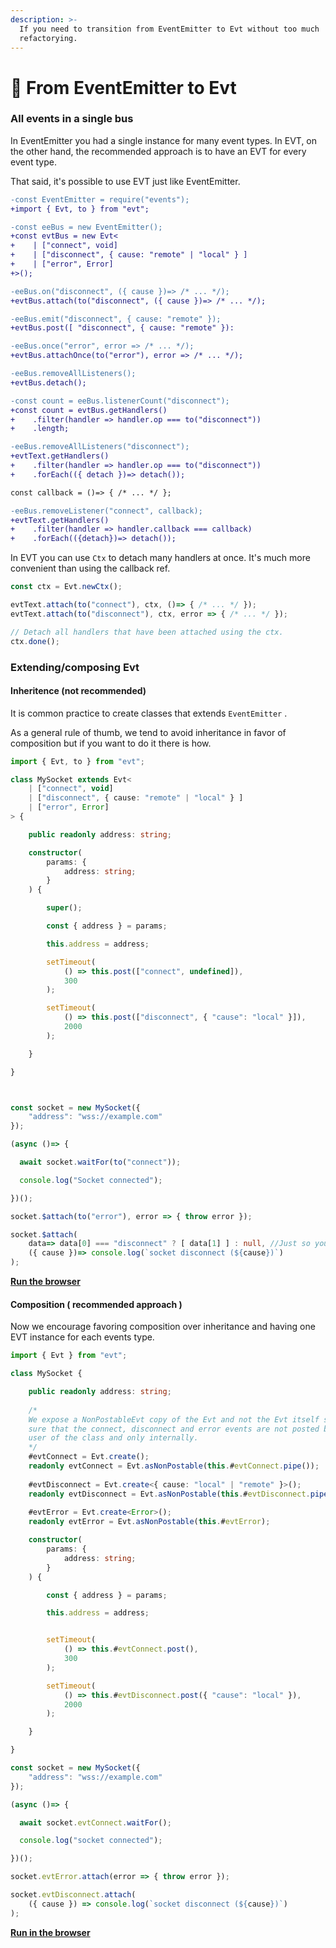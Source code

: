 ```yaml
---
description: >-
  If you need to transition from EventEmitter to Evt without too much
  refactorying.
---
```


# 🔩 From EventEmitter to Evt

### All events in a single bus

In EventEmitter you had a single instance for many event types. In EVT, on the other hand, the recommended approach is to have an EVT for every event type.

That said, it's possible to use EVT just like EventEmitter.

```diff
-const EventEmitter = require("events");
+import { Evt, to } from "evt";

-const eeBus = new EventEmitter();
+const evtBus = new Evt<
+    | ["connect", void]
+    | ["disconnect", { cause: "remote" | "local" } ]
+    | ["error", Error]
+>();

-eeBus.on("disconnect", ({ cause })=> /* ... */);
+evtBus.attach(to("disconnect", ({ cause })=> /* ... */);

-eeBus.emit("disconnect", { cause: "remote" });
+evtBus.post([ "disconnect", { cause: "remote" }):

-eeBus.once("error", error => /* ... */);
+evtBus.attachOnce(to("error"), error => /* ... */);

-eeBus.removeAllListeners();
+evtBus.detach();

-const count = eeBus.listenerCount("disconnect");
+const count = evtBus.getHandlers()
+    .filter(handler => handler.op === to("disconnect"))
+    .length;

-eeBus.removeAllListeners("disconnect");
+evtText.getHandlers()
+    .filter(handler => handler.op === to("disconnect"))
+    .forEach(({ detach })=> detach());

const callback = ()=> { /* ... */ };

-eeBus.removeListener("connect", callback);
+evtText.getHandlers()
+    .filter(handler => handler.callback === callback)
+    .forEach(({detach})=> detach());

```

In EVT you can use `Ctx` to detach many handlers at once. It's much more convenient than using the callback ref.

```typescript
const ctx = Evt.newCtx();  

evtText.attach(to("connect"), ctx, ()=> { /* ... */ });
evtText.attach(to("disconnect"), ctx, error => { /* ... */ });

// Detach all handlers that have been attached using the ctx.
ctx.done();
```

### Extending/composing Evt

#### Inheritence (not recommended)

It is common practice to create classes that extends `EventEmitter` .&#x20;

As a general rule of thumb, we tend to avoid inheritance in favor of composition but if you want to do it there is how.

```typescript
import { Evt, to } from "evt";

class MySocket extends Evt<
    | ["connect", void]
    | ["disconnect", { cause: "remote" | "local" } ]
    | ["error", Error]
> {

    public readonly address: string;

    constructor(
        params: { 
            address: string; 
        }
    ) {

        super();

        const { address } = params;

        this.address = address;

        setTimeout(
            () => this.post(["connect", undefined]),
            300
        );

        setTimeout(
            () => this.post(["disconnect", { "cause": "local" }]),
            2000
        );

    }

}



const socket = new MySocket({ 
    "address": "wss://example.com"
});

(async ()=> {

  await socket.waitFor(to("connect"));

  console.log("Socket connected");

})();

socket.$attach(to("error"), error => { throw error });

socket.$attach(
    data=> data[0] === "disconnect" ? [ data[1] ] : null, //Just so you know this is what the to() operator do
    ({ cause })=> console.log(`socket disconnect (${cause})`)
);
```

[**Run the browser**](https://stackblitz.com/edit/evt-inheritence-pdzywu?file=index.ts)

#### Composition ( recommended approach )

Now we encourage favoring composition over inheritance and having one EVT instance for each events type. &#x20;

```typescript
import { Evt } from "evt";

class MySocket {

    public readonly address: string;
    
    /*
    We expose a NonPostableEvt copy of the Evt and not the Evt itself so we make 
    sure that the connect, disconnect and error events are not posted by the 
    user of the class and only internally.
    */
    #evtConnect = Evt.create();
    readonly evtConnect = Evt.asNonPostable(this.#evtConnect.pipe());
    
    #evtDisconnect = Evt.create<{ cause: "local" | "remote" }>();
    readonly evtDisconnect = Evt.asNonPostable(this.#evtDisconnect.pipe());
    
    #evtError = Evt.create<Error>();
    readonly evtError = Evt.asNonPostable(this.#evtError);

    constructor(
        params: { 
            address: string; 
        }
    ) {

        const { address } = params;

        this.address = address;


        setTimeout(
            () => this.#evtConnect.post(),
            300
        );

        setTimeout(
            () => this.#evtDisconnect.post({ "cause": "local" }),
            2000
        );

    }

}

const socket = new MySocket({ 
    "address": "wss://example.com"
});

(async ()=> {

  await socket.evtConnect.waitFor();

  console.log("socket connected");

})();

socket.evtError.attach(error => { throw error });

socket.evtDisconnect.attach(
    ({ cause }) => console.log(`socket disconnect (${cause})`)
);
```

[**Run in the browser**](https://stackblitz.com/edit/evt-inheritence-mnhwcs?file=index.ts)
